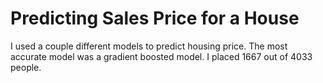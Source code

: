 # Predicting Sales Price for a House

I used a couple different models to predict housing price. The most accurate model was a gradient boosted model. I placed 1667 out of 4033 people. 
